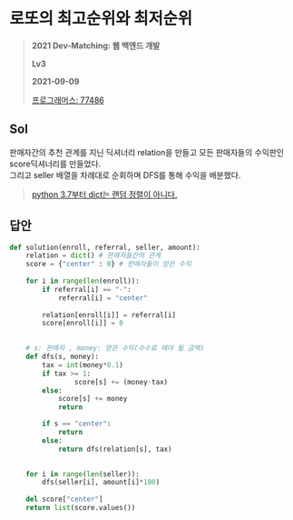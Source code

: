 # 로또의 최고순위와 최저순위
> **2021 Dev-Matching: 웹 백엔드 개발**
>
> **Lv3**
>
> **2021-09-09**
>
> [프로그래머스: 77486](https://programmers.co.kr/learn/courses/30/lessons/77486)


## Sol

판매자간의 추천 관계를 지닌 딕셔너리 relation을 만들고 모든 판매자들의 수익판인 score딕셔너리를 만들었다.  
그리고 seller 배열을 차례대로 순회하며 DFS를 통해 수익을 배분했다.
> [python 3.7부터 dict는 랜덤 정렬이 아니다.](https://www.flowdas.com/2018/01/23/dict-is-ordered.html)


## 답안
```python
def solution(enroll, referral, seller, amount):
    relation = dict() # 판매자들간의 관계
    score = {"center" : 0} # 판매자들이 얻은 수익
    
    for i in range(len(enroll)):
        if referral[i] == "-":
            referral[i] = "center"
        
        relation[enroll[i]] = referral[i]
        score[enroll[i]] = 0
    

    # s: 판매자 , money: 얻은 수익(수수료 떼야 될 금액)
    def dfs(s, money):
        tax = int(money*0.1)
        if tax >= 1:
                score[s] += (money-tax)
        else: 
            score[s] += money
            return

        if s == "center": 
            return
        else: 
            return dfs(relation[s], tax)

        
    for i in range(len(seller)):
        dfs(seller[i], amount[i]*100)
            
    del score["center"]
    return list(score.values())
```